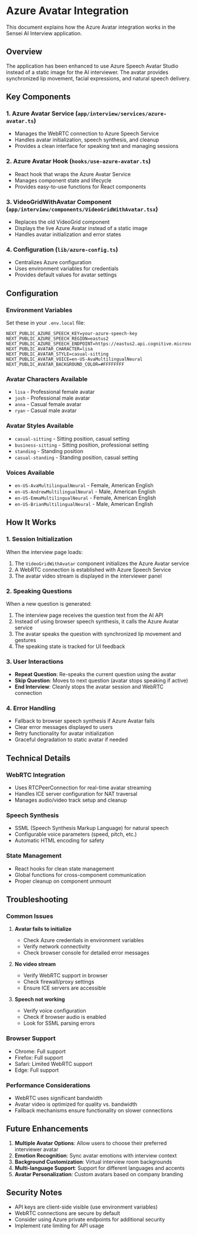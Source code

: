 # Azure Avatar Integration

This document explains how the Azure Avatar integration works in the Sensei AI Interview application.

## Overview

The application has been enhanced to use Azure Speech Avatar Studio instead of a static image for the AI interviewer. The avatar provides synchronized lip movement, facial expressions, and natural speech delivery.

## Key Components

### 1. Azure Avatar Service (`app/interview/services/azure-avatar.ts`)
- Manages the WebRTC connection to Azure Speech Service
- Handles avatar initialization, speech synthesis, and cleanup
- Provides a clean interface for speaking text and managing sessions

### 2. Azure Avatar Hook (`hooks/use-azure-avatar.ts`)
- React hook that wraps the Azure Avatar Service
- Manages component state and lifecycle
- Provides easy-to-use functions for React components

### 3. VideoGridWithAvatar Component (`app/interview/components/VideoGridWithAvatar.tsx`)
- Replaces the old VideoGrid component
- Displays the live Azure Avatar instead of a static image
- Handles avatar initialization and error states

### 4. Configuration (`lib/azure-config.ts`)
- Centralizes Azure configuration
- Uses environment variables for credentials
- Provides default values for avatar settings

## Configuration

### Environment Variables
Set these in your `.env.local` file:

```env
NEXT_PUBLIC_AZURE_SPEECH_KEY=your-azure-speech-key
NEXT_PUBLIC_AZURE_SPEECH_REGION=eastus2
NEXT_PUBLIC_AZURE_SPEECH_ENDPOINT=https://eastus2.api.cognitive.microsoft.com/
NEXT_PUBLIC_AVATAR_CHARACTER=lisa
NEXT_PUBLIC_AVATAR_STYLE=casual-sitting
NEXT_PUBLIC_AVATAR_VOICE=en-US-AvaMultilingualNeural
NEXT_PUBLIC_AVATAR_BACKGROUND_COLOR=#FFFFFFFF
```

### Avatar Characters Available
- `lisa` - Professional female avatar
- `josh` - Professional male avatar
- `anna` - Casual female avatar
- `ryan` - Casual male avatar

### Avatar Styles Available
- `casual-sitting` - Sitting position, casual setting
- `business-sitting` - Sitting position, professional setting
- `standing` - Standing position
- `casual-standing` - Standing position, casual setting

### Voices Available
- `en-US-AvaMultilingualNeural` - Female, American English
- `en-US-AndrewMultilingualNeural` - Male, American English
- `en-US-EmmaMultilingualNeural` - Female, American English
- `en-US-BrianMultilingualNeural` - Male, American English

## How It Works

### 1. Session Initialization
When the interview page loads:
1. The `VideoGridWithAvatar` component initializes the Azure Avatar service
2. A WebRTC connection is established with Azure Speech Service
3. The avatar video stream is displayed in the interviewer panel

### 2. Speaking Questions
When a new question is generated:
1. The interview page receives the question text from the AI API
2. Instead of using browser speech synthesis, it calls the Azure Avatar service
3. The avatar speaks the question with synchronized lip movement and gestures
4. The speaking state is tracked for UI feedback

### 3. User Interactions
- **Repeat Question**: Re-speaks the current question using the avatar
- **Skip Question**: Moves to next question (avatar stops speaking if active)
- **End Interview**: Cleanly stops the avatar session and WebRTC connection

### 4. Error Handling
- Fallback to browser speech synthesis if Azure Avatar fails
- Clear error messages displayed to users
- Retry functionality for avatar initialization
- Graceful degradation to static avatar if needed

## Technical Details

### WebRTC Integration
- Uses RTCPeerConnection for real-time avatar streaming
- Handles ICE server configuration for NAT traversal
- Manages audio/video track setup and cleanup

### Speech Synthesis
- SSML (Speech Synthesis Markup Language) for natural speech
- Configurable voice parameters (speed, pitch, etc.)
- Automatic HTML encoding for safety

### State Management
- React hooks for clean state management
- Global functions for cross-component communication
- Proper cleanup on component unmount

## Troubleshooting

### Common Issues

1. **Avatar fails to initialize**
   - Check Azure credentials in environment variables
   - Verify network connectivity
   - Check browser console for detailed error messages

2. **No video stream**
   - Verify WebRTC support in browser
   - Check firewall/proxy settings
   - Ensure ICE servers are accessible

3. **Speech not working**
   - Verify voice configuration
   - Check if browser audio is enabled
   - Look for SSML parsing errors

### Browser Support
- Chrome: Full support
- Firefox: Full support
- Safari: Limited WebRTC support
- Edge: Full support

### Performance Considerations
- WebRTC uses significant bandwidth
- Avatar video is optimized for quality vs. bandwidth
- Fallback mechanisms ensure functionality on slower connections

## Future Enhancements

1. **Multiple Avatar Options**: Allow users to choose their preferred interviewer avatar
2. **Emotion Recognition**: Sync avatar emotions with interview context
3. **Background Customization**: Virtual interview room backgrounds
4. **Multi-language Support**: Support for different languages and accents
5. **Avatar Personalization**: Custom avatars based on company branding

## Security Notes

- API keys are client-side visible (use environment variables)
- WebRTC connections are secure by default
- Consider using Azure private endpoints for additional security
- Implement rate limiting for API usage
